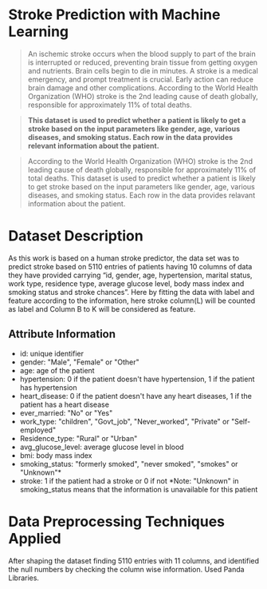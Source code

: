 # Stroke Prediction with Machine Learning
> An ischemic stroke occurs when the blood supply to part of the brain is interrupted or reduced, preventing brain tissue from getting
oxygen and nutrients. Brain cells begin to die in minutes. A stroke is a medical emergency, and prompt treatment is crucial. Early action
can reduce brain damage and other complications. According to the World Health Organization (WHO) stroke is the 2nd leading cause of death
globally, responsible for approximately 11% of total deaths.

> **This dataset is used to predict whether a patient is likely to get a stroke based on the input
parameters like gender, age, various diseases, and smoking status. Each row in the data provides
relevant information about the patient.**

> According to the World Health Organization (WHO) stroke is the 2nd leading cause of death globally, responsible for approximately 11% of total deaths. This dataset is used to predict whether a patient is likely to get stroke based on the input parameters like gender, age, various diseases, and smoking status. Each row in the data provides relavant information about the patient.

# Dataset Description
As this work is based on a human stroke predictor, the data set was to predict stroke based on 5110 entries of patients having 10 columns of data they have provided carrying “id, gender, age, hypertension, marital status, work type, residence type, average glucose level, body
mass index and smoking status and stroke chances”. Here by fitting the data with label and feature according to the information, here stroke column(L) will be counted as label and Column B to K will be considered as feature.

## Attribute Information
+ id: unique identifier
+ gender: "Male", "Female" or "Other"
+ age: age of the patient
+ hypertension: 0 if the patient doesn't have hypertension, 1 if the patient has hypertension
+ heart_disease: 0 if the patient doesn't have any heart diseases, 1 if the patient has a heart disease
+ ever_married: "No" or "Yes"
+ work_type: "children", "Govt_job", "Never_worked", "Private" or "Self-employed"
+ Residence_type: "Rural" or "Urban"
+ avg_glucose_level: average glucose level in blood
+ bmi: body mass index
+ smoking_status: "formerly smoked", "never smoked", "smokes" or "Unknown"*
+ stroke: 1 if the patient had a stroke or 0 if not *Note: "Unknown" in smoking_status means that the information is unavailable for this patient

# Data Preprocessing Techniques Applied
After shaping the dataset finding 5110 entries with 11 columns, and identified the null numbers by checking the column wise information. Used Panda Libraries.
